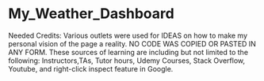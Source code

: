 # My_Weather_Dashboard
Needed Credits:
    Various outlets were used for IDEAS on how to make my personal vision of the page a reality. NO CODE WAS COPIED OR PASTED IN ANY FORM. These sources of learning are including but not limited to the following: Instructors,TAs, Tutor hours, Udemy Courses, Stack Overflow, Youtube, and right-click inspect feature in Google. 